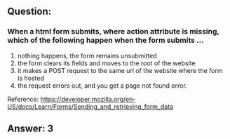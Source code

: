 ## Question: 
### When a html form submits, where action attribute is missing, which of the following happen when the form submits ...

1. nothing happens, the form remains unsubmitted
2. the form clears its fields and moves to the root of the website
3. it makes a POST request to the same url of the website where the form is hosted
4. the request errors out, and you get a page not found error.

Reference: https://developer.mozilla.org/en-US/docs/Learn/Forms/Sending_and_retrieving_form_data

## Answer: 3 
